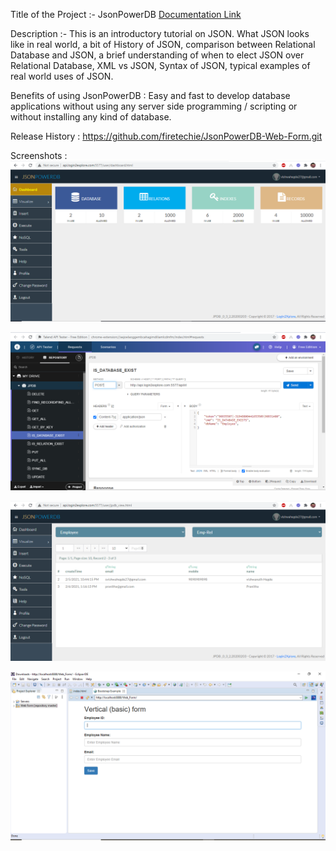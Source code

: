 Title of the Project :-
JsonPowerDB [Documentation Link](http://login2explore.com/jpdb/docs.html)

Description :-
This is an introductory tutorial on JSON. What JSON looks like in real world, a bit of History of JSON, comparison between Relational Database and JSON, a brief understanding of when to elect JSON over Relational Database, XML vs JSON, Syntax of JSON, typical examples of real world uses of JSON.

Benefits of using JsonPowerDB :
Easy and fast to develop database applications without using any server side programming / scripting or without installing any kind of database.

Release History : https://github.com/firetechie/JsonPowerDB-Web-Form.git

Screenshots :
![Dashboard](https://github.com/firetechie/JsonPowerDB-Web-Form/blob/master/Dashboard.PNG)

![Request Page](https://github.com/firetechie/JsonPowerDB-Web-Form/blob/master/Request.PNG)

![Visualize](https://github.com/firetechie/JsonPowerDB-Web-Form/blob/master/Server.PNG)

![Web Form](https://github.com/firetechie/JsonPowerDB-Web-Form/blob/master/Web%20Form.PNG)

